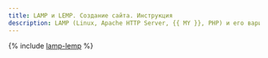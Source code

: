 ```yaml
---
title: LAMP и LEMP. Создание сайта. Инструкция
description: LAMP (Linux, Apache HTTP Server, {{ MY }}, PHP) и его вариация LEMP (где Apache заменяется на Nginx) — это популярные наборы компонентов для развертывания веб-приложений и динамических сайтов. С помощью этой инструкции вы научитесь разворачивать LAMP в инфраструктуре {{ yandex-cloud }}, в результате вы запустите виртуальную машину, на которой будет работать веб-сервер вашего сайта.
---
```


{% include [lamp-lemp](../../../_tutorials/web/lamp-lemp.md) %}